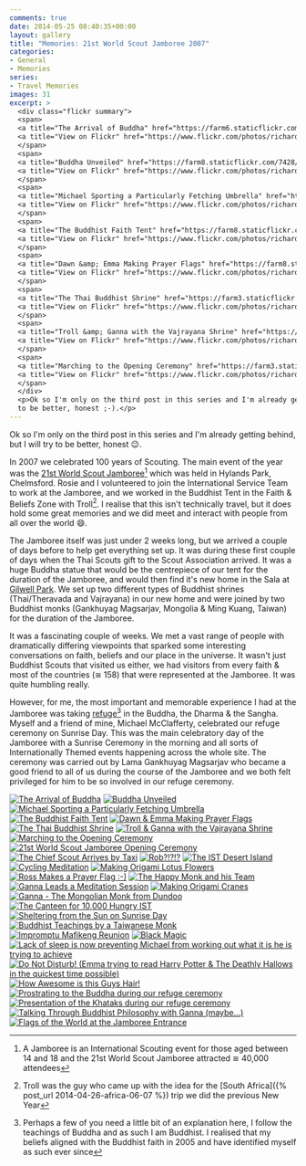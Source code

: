```yaml
---
comments: true
date: 2014-05-25 08:40:35+00:00
layout: gallery
title: "Memories: 21st World Scout Jamboree 2007"
categories:
- General
- Memories
series: 
- Travel Memories
images: 31
excerpt: >
  <div class="flickr summary">
  <span>
  <a title="The Arrival of Buddha" href="https://farm6.staticflickr.com/5551/14129808652_f7744a68a6_b.jpg" class="image cboxElement" rel="gallery6"><img src="https://farm6.staticflickr.com/5551/14129808652_f7744a68a6_q.jpg" alt="The Arrival of Buddha"></a>
  <a title="View on Flickr" href="https://www.flickr.com/photos/richard-perry/14129808652/" class="flickrlink"> </a>
  </span>
  <span>
  <a title="Buddha Unveiled" href="https://farm8.staticflickr.com/7428/13946118389_c24fa5b899_b.jpg" class="image cboxElement" rel="gallery6"><img src="https://farm8.staticflickr.com/7428/13946118389_c24fa5b899_q.jpg" alt="Buddha Unveiled"></a>
  <a title="View on Flickr" href="https://www.flickr.com/photos/richard-perry/13946118389/" class="flickrlink"> </a>
  </span>
  <span>
  <a title="Michael Sporting a Particularly Fetching Umbrella" href="https://farm8.staticflickr.com/7418/13946142460_ec6b41d509_b.jpg" class="image cboxElement" rel="gallery6"><img src="https://farm8.staticflickr.com/7418/13946142460_ec6b41d509_q.jpg" alt="Michael Sporting a Particularly Fetching Umbrella"></a>
  <a title="View on Flickr" href="https://www.flickr.com/photos/richard-perry/13946142460/" class="flickrlink"> </a>
  </span>
  <span>
  <a title="The Buddhist Faith Tent" href="https://farm8.staticflickr.com/7428/14133054664_52f0685e36_b.jpg" class="image cboxElement" rel="gallery6"><img src="https://farm8.staticflickr.com/7428/14133054664_52f0685e36_q.jpg" alt="The Buddhist Faith Tent"></a>
  <a title="View on Flickr" href="https://www.flickr.com/photos/richard-perry/14133054664/" class="flickrlink"> </a>
  </span>
  <span>
  <a title="Dawn &amp; Emma Making Prayer Flags" href="https://farm8.staticflickr.com/7358/13946148170_3e153273ff_b.jpg" class="image cboxElement" rel="gallery6"><img src="https://farm8.staticflickr.com/7358/13946148170_3e153273ff_q.jpg" alt="Dawn &amp; Emma Making Prayer Flags"></a>
  <a title="View on Flickr" href="https://www.flickr.com/photos/richard-perry/13946148170/" class="flickrlink"> </a>
  </span>
  <span>
  <a title="The Thai Buddhist Shrine" href="https://farm3.staticflickr.com/2938/14109613226_cb9347d724_b.jpg" class="image cboxElement" rel="gallery6"><img src="https://farm3.staticflickr.com/2938/14109613226_cb9347d724_q.jpg" alt="The Thai Buddhist Shrine"></a>
  <a title="View on Flickr" href="https://www.flickr.com/photos/richard-perry/14109613226/" class="flickrlink"> </a>
  </span>
  <span>
  <a title="Troll &amp; Ganna with the Vajrayana Shrine" href="https://farm6.staticflickr.com/5569/14132800945_6c560ecc44_b.jpg" class="image cboxElement" rel="gallery6"><img src="https://farm6.staticflickr.com/5569/14132800945_6c560ecc44_q.jpg" alt="Troll &amp; Ganna with the Vajrayana Shrine"></a>
  <a title="View on Flickr" href="https://www.flickr.com/photos/richard-perry/14132800945/" class="flickrlink"> </a>
  </span>
  <span>
  <a title="Marching to the Opening Ceremony" href="https://farm3.staticflickr.com/2895/13946120427_bae69d5855_b.jpg" class="image cboxElement" rel="gallery6"><img src="https://farm3.staticflickr.com/2895/13946120427_bae69d5855_q.jpg" alt="Marching to the Opening Ceremony"></a>
  <a title="View on Flickr" href="https://www.flickr.com/photos/richard-perry/13946120427/" class="flickrlink"> </a>
  </span>
  </div>
  <p>Ok so I'm only on the third post in this series and I'm already getting behind, but I will try
  to be better, honest ;-).</p>
---
```


Ok so I'm only on the third post in this series and I'm already getting behind, but I will try to be
better, honest :wink:.

In 2007 we celebrated 100 years of Scouting. The main event of the year was the 
[21st World Scout Jamboree][wsj][^1] which was held in Hylands Park, Chelmsford. Rosie and I
volunteered to join the International Service Team to work at the Jamboree, and we worked in the
Buddhist Tent in the Faith & Beliefs Zone with Troll[^2]. I realise that this isn't technically
travel, but it does hold some great memories and we did meet and interact with people from all over
the world :smile:.

The Jamboree itself was just under 2 weeks long, but we arrived a couple of days before to help get
everything set up. It was during these first couple of days when the Thai Scouts gift to the Scout
Association arrived. It was a huge Buddha statue that would be the centrepiece of our tent for the
duration of the Jamboree, and would then find it's new home in the Sala at [Gilwell Park][gp]. We
set up two different types of Buddhist shrines (Thai/Theravada and Vajrayana) in our new home and
were joined by two Buddhist monks (Gankhuyag Magsarjav, Mongolia & Ming Kuang, Taiwan) for the
duration of the Jamboree.

It was a fascinating couple of weeks. We met a vast range of people with dramatically differing
viewpoints that sparked some interesting conversations on faith, beliefs and our place in the
universe. It wasn't just Buddhist Scouts that visited us either, we had visitors from every faith &
most of the countries (&cong; 158) that were represented at the Jamboree. It was quite humbling
really.

However, for me, the most important and memorable experience I had at the Jamboree was taking 
[refuge][rf][^3] in the Buddha, the Dharma & the Sangha. Myself and a friend of mine, Michael
McClafferty, celebrated our refuge ceremony on Sunrise Day. This was the main celebratory day of the
Jamboree with a Sunrise Ceremony in the morning and all sorts of Internationally Themed events
happening across the whole site. The ceremony was carried out by Lama Gankhuyag Magsarjav who became
a good friend to all of us during the course of the Jamboree and we both felt privileged for him to
be so involved in our refuge ceremony.



[^1]: A Jamboree is an International Scouting event for those aged between 14 and 18 and the 21st World Scout Jamboree attracted &cong; 40,000 attendees
[^2]: Troll was the guy who came up with the idea for the [South Africa]({% post_url 2014-04-26-africa-06-07 %}) trip we did the previous New Year
[^3]: Perhaps a few of you need a little bit of an explanation here, I follow the teachings of Buddha and as such I am Buddhist. I realised that my beliefs aligned with the Buddhist faith in 2005 and have identified myself as such ever since


<div class="flickr gallery">
<span>
<a title="The Arrival of Buddha" href="https://farm6.staticflickr.com/5551/14129808652_f7744a68a6_b.jpg" class="image cboxElement" rel="gallery0"><img src="https://farm6.staticflickr.com/5551/14129808652_f7744a68a6_q.jpg" alt="The Arrival of Buddha"></a>
<a title="View on Flickr" href="https://www.flickr.com/photos/richard-perry/14129808652/" class="flickrlink"> </a>
</span>
<span>
<a title="Buddha Unveiled" href="https://farm8.staticflickr.com/7428/13946118389_c24fa5b899_b.jpg" class="image cboxElement" rel="gallery0"><img src="https://farm8.staticflickr.com/7428/13946118389_c24fa5b899_q.jpg" alt="Buddha Unveiled"></a>
<a title="View on Flickr" href="https://www.flickr.com/photos/richard-perry/13946118389/" class="flickrlink"> </a>
</span>
<span>
<a title="Michael Sporting a Particularly Fetching Umbrella" href="https://farm8.staticflickr.com/7418/13946142460_ec6b41d509_b.jpg" class="image cboxElement" rel="gallery0"><img src="https://farm8.staticflickr.com/7418/13946142460_ec6b41d509_q.jpg" alt="Michael Sporting a Particularly Fetching Umbrella"></a>
<a title="View on Flickr" href="https://www.flickr.com/photos/richard-perry/13946142460/" class="flickrlink"> </a>
</span>
<span>
<a title="The Buddhist Faith Tent" href="https://farm8.staticflickr.com/7428/14133054664_52f0685e36_b.jpg" class="image cboxElement" rel="gallery0"><img src="https://farm8.staticflickr.com/7428/14133054664_52f0685e36_q.jpg" alt="The Buddhist Faith Tent"></a>
<a title="View on Flickr" href="https://www.flickr.com/photos/richard-perry/14133054664/" class="flickrlink"> </a>
</span>
<span>
<a title="Dawn &amp; Emma Making Prayer Flags" href="https://farm8.staticflickr.com/7358/13946148170_3e153273ff_b.jpg" class="image cboxElement" rel="gallery0"><img src="https://farm8.staticflickr.com/7358/13946148170_3e153273ff_q.jpg" alt="Dawn &amp; Emma Making Prayer Flags"></a>
<a title="View on Flickr" href="https://www.flickr.com/photos/richard-perry/13946148170/" class="flickrlink"> </a>
</span>
<span>
<a title="The Thai Buddhist Shrine" href="https://farm3.staticflickr.com/2938/14109613226_cb9347d724_b.jpg" class="image cboxElement" rel="gallery0"><img src="https://farm3.staticflickr.com/2938/14109613226_cb9347d724_q.jpg" alt="The Thai Buddhist Shrine"></a>
<a title="View on Flickr" href="https://www.flickr.com/photos/richard-perry/14109613226/" class="flickrlink"> </a>
</span>
<span>
<a title="Troll &amp; Ganna with the Vajrayana Shrine" href="https://farm6.staticflickr.com/5569/14132800945_6c560ecc44_b.jpg" class="image cboxElement" rel="gallery0"><img src="https://farm6.staticflickr.com/5569/14132800945_6c560ecc44_q.jpg" alt="Troll &amp; Ganna with the Vajrayana Shrine"></a>
<a title="View on Flickr" href="https://www.flickr.com/photos/richard-perry/14132800945/" class="flickrlink"> </a>
</span>
<span>
<a title="Marching to the Opening Ceremony" href="https://farm3.staticflickr.com/2895/13946120427_bae69d5855_b.jpg" class="image cboxElement" rel="gallery0"><img src="https://farm3.staticflickr.com/2895/13946120427_bae69d5855_q.jpg" alt="Marching to the Opening Ceremony"></a>
<a title="View on Flickr" href="https://www.flickr.com/photos/richard-perry/13946120427/" class="flickrlink"> </a>
</span>
<span>
<a title="21st World Scout Jamboree Opening Ceremony" href="https://farm6.staticflickr.com/5548/13946166300_c0813d6640_b.jpg" class="image cboxElement" rel="gallery0"><img src="https://farm6.staticflickr.com/5548/13946166300_c0813d6640_q.jpg" alt="21st World Scout Jamboree Opening Ceremony"></a>
<a title="View on Flickr" href="https://www.flickr.com/photos/richard-perry/13946166300/" class="flickrlink"> </a>
</span>
<span>
<a title="The Chief Scout Arrives by Taxi" href="https://farm3.staticflickr.com/2937/14133078114_b676e3fa0e_b.jpg" class="image cboxElement" rel="gallery0"><img src="https://farm3.staticflickr.com/2937/14133078114_b676e3fa0e_q.jpg" alt="The Chief Scout Arrives by Taxi"></a>
<a title="View on Flickr" href="https://www.flickr.com/photos/richard-perry/14133078114/" class="flickrlink"> </a>
</span>
<span>
<a title="Rob?!?!?" href="https://farm6.staticflickr.com/5442/13946132377_7ea322c86a_b.jpg" class="image cboxElement" rel="gallery0"><img src="https://farm6.staticflickr.com/5442/13946132377_7ea322c86a_q.jpg" alt="Rob?!?!?"></a>
<a title="View on Flickr" href="https://www.flickr.com/photos/richard-perry/13946132377/" class="flickrlink"> </a>
</span>
<span>
<a title="The IST Desert Island" href="https://farm8.staticflickr.com/7354/13946151869_ed7fba3898_b.jpg" class="image cboxElement" rel="gallery0"><img src="https://farm8.staticflickr.com/7354/13946151869_ed7fba3898_q.jpg" alt="The IST Desert Island"></a>
<a title="View on Flickr" href="https://www.flickr.com/photos/richard-perry/13946151869/" class="flickrlink"> </a>
</span>
<span>
<a title="Cycling Meditation" href="https://farm6.staticflickr.com/5589/13946178140_688bbb3e37_b.jpg" class="image cboxElement" rel="gallery0"><img src="https://farm6.staticflickr.com/5589/13946178140_688bbb3e37_q.jpg" alt="Cycling Meditation"></a>
<a title="View on Flickr" href="https://www.flickr.com/photos/richard-perry/13946178140/" class="flickrlink"> </a>
</span>
<span>
<a title="Making Origami Lotus Flowers" href="https://farm8.staticflickr.com/7307/13946142337_74ef795646_b.jpg" class="image cboxElement" rel="gallery0"><img src="https://farm8.staticflickr.com/7307/13946142337_74ef795646_q.jpg" alt="Making Origami Lotus Flowers"></a>
<a title="View on Flickr" href="https://www.flickr.com/photos/richard-perry/13946142337/" class="flickrlink"> </a>
</span>
<span>
<a title="Ross Makes a Prayer Flag :-)" href="https://farm8.staticflickr.com/7396/13946161299_4127b792ca_b.jpg" class="image cboxElement" rel="gallery0"><img src="https://farm8.staticflickr.com/7396/13946161299_4127b792ca_q.jpg" alt="Ross Makes a Prayer Flag :-)"></a>
<a title="View on Flickr" href="https://www.flickr.com/photos/richard-perry/13946161299/" class="flickrlink"> </a>
</span>
<span>
<a title="The Happy Monk and his Team" href="https://farm8.staticflickr.com/7410/13946148067_f3f86f79cb_b.jpg" class="image cboxElement" rel="gallery0"><img src="https://farm8.staticflickr.com/7410/13946148067_f3f86f79cb_q.jpg" alt="The Happy Monk and his Team"></a>
<a title="View on Flickr" href="https://www.flickr.com/photos/richard-perry/13946148067/" class="flickrlink"> </a>
</span>
<span>
<a title="Ganna Leads a Meditation Session" href="https://farm6.staticflickr.com/5199/14132836545_76c3543409_b.jpg" class="image cboxElement" rel="gallery0"><img src="https://farm6.staticflickr.com/5199/14132836545_76c3543409_q.jpg" alt="Ganna Leads a Meditation Session"></a>
<a title="View on Flickr" href="https://www.flickr.com/photos/richard-perry/14132836545/" class="flickrlink"> </a>
</span>
<span>
<a title="Making Origami Cranes" href="https://farm8.staticflickr.com/7405/14129866382_4cc42353a3_b.jpg" class="image cboxElement" rel="gallery0"><img src="https://farm8.staticflickr.com/7405/14129866382_4cc42353a3_q.jpg" alt="Making Origami Cranes"></a>
<a title="View on Flickr" href="https://www.flickr.com/photos/richard-perry/14129866382/" class="flickrlink"> </a>
</span>
<span>
<a title="Ganna - The Mongolian Monk from Dundoo" href="https://farm6.staticflickr.com/5475/13946197010_4e4d803468_b.jpg" class="image cboxElement" rel="gallery0"><img src="https://farm6.staticflickr.com/5475/13946197010_4e4d803468_q.jpg" alt="Ganna - The Mongolian Monk from Dundoo"></a>
<a title="View on Flickr" href="https://www.flickr.com/photos/richard-perry/13946197010/" class="flickrlink"> </a>
</span>
<span>
<a title="The Canteen for 10,000 Hungry IST" href="https://farm6.staticflickr.com/5476/14129513051_5d04f72a3b_b.jpg" class="image cboxElement" rel="gallery0"><img src="https://farm6.staticflickr.com/5476/14129513051_5d04f72a3b_q.jpg" alt="The Canteen for 10,000 Hungry IST"></a>
<a title="View on Flickr" href="https://www.flickr.com/photos/richard-perry/14129513051/" class="flickrlink"> </a>
</span>
<span>
<a title="Sheltering from the Sun on Sunrise Day" href="https://farm8.staticflickr.com/7329/14129875472_81c043ea12_b.jpg" class="image cboxElement" rel="gallery0"><img src="https://farm8.staticflickr.com/7329/14129875472_81c043ea12_q.jpg" alt="Sheltering from the Sun on Sunrise Day"></a>
<a title="View on Flickr" href="https://www.flickr.com/photos/richard-perry/14129875472/" class="flickrlink"> </a>
</span>
<span>
<a title="Buddhist Teachings by a Taiwanese Monk" href="https://farm3.staticflickr.com/2917/14109667896_e6733c9f92_b.jpg" class="image cboxElement" rel="gallery0"><img src="https://farm3.staticflickr.com/2917/14109667896_e6733c9f92_q.jpg" alt="Buddhist Teachings by a Taiwanese Monk"></a>
<a title="View on Flickr" href="https://www.flickr.com/photos/richard-perry/14109667896/" class="flickrlink"> </a>
</span>
<span>
<a title="Impromptu Mafikeng Reunion" href="https://farm6.staticflickr.com/5276/13946187399_1ef2dfdb6d_b.jpg" class="image cboxElement" rel="gallery0"><img src="https://farm6.staticflickr.com/5276/13946187399_1ef2dfdb6d_q.jpg" alt="Impromptu Mafikeng Reunion"></a>
<a title="View on Flickr" href="https://www.flickr.com/photos/richard-perry/13946187399/" class="flickrlink"> </a>
</span>
<span>
<a title="Black Magic" href="https://farm8.staticflickr.com/7367/14132858045_91dca4e8fe_b.jpg" class="image cboxElement" rel="gallery0"><img src="https://farm8.staticflickr.com/7367/14132858045_91dca4e8fe_q.jpg" alt="Black Magic"></a>
<a title="View on Flickr" href="https://www.flickr.com/photos/richard-perry/14132858045/" class="flickrlink"> </a>
</span>
<span>
<a title="Lack of sleep is now preventing Michael from working out what it is he is trying to achieve" href="https://farm3.staticflickr.com/2899/13946228588_5738788d55_b.jpg" class="image cboxElement" rel="gallery0"><img src="https://farm3.staticflickr.com/2899/13946228588_5738788d55_q.jpg" alt="Lack of sleep is now preventing Michael from working out what it is he is trying to achieve"></a>
<a title="View on Flickr" href="https://www.flickr.com/photos/richard-perry/13946228588/" class="flickrlink"> </a>
</span>
<span>
<a title="Do Not Disturb! (Emma trying to read Harry Potter &amp; The Deathly Hallows in the quickest time possible)" href="https://farm8.staticflickr.com/7375/14109679516_729f395cb4_b.jpg" class="image cboxElement" rel="gallery0"><img src="https://farm8.staticflickr.com/7375/14109679516_729f395cb4_q.jpg" alt="Do Not Disturb! (Emma trying to read Harry Potter &amp; The Deathly Hallows in the quickest time possible)"></a>
<a title="View on Flickr" href="https://www.flickr.com/photos/richard-perry/14109679516/" class="flickrlink"> </a>
</span>
<span>
<a title="How Awesome is this Guys Hair!" href="https://farm3.staticflickr.com/2909/14129532591_5730c048be_b.jpg" class="image cboxElement" rel="gallery0"><img src="https://farm3.staticflickr.com/2909/14129532591_5730c048be_q.jpg" alt="How Awesome is this Guys Hair!"></a>
<a title="View on Flickr" href="https://www.flickr.com/photos/richard-perry/14129532591/" class="flickrlink"> </a>
</span>
<span>
<a title="Prostrating to the Buddha during our refuge ceremony" href="https://farm3.staticflickr.com/2902/13946222800_c1a8a035c5_b.jpg" class="image cboxElement" rel="gallery0"><img src="https://farm3.staticflickr.com/2902/13946222800_c1a8a035c5_q.jpg" alt="Prostrating to the Buddha during our refuge ceremony"></a>
<a title="View on Flickr" href="https://www.flickr.com/photos/richard-perry/13946222800/" class="flickrlink"> </a>
</span>
<span>
<a title="Presentation of the Khataks during our refuge ceremony" href="https://farm8.staticflickr.com/7313/14129539941_2e5a7c3ef1_b.jpg" class="image cboxElement" rel="gallery0"><img src="https://farm8.staticflickr.com/7313/14129539941_2e5a7c3ef1_q.jpg" alt="Presentation of the Khataks during our refuge ceremony"></a>
<a title="View on Flickr" href="https://www.flickr.com/photos/richard-perry/14129539941/" class="flickrlink"> </a>
</span>
<span>
<a title="Talking Through Buddhist Philosophy with Ganna (maybe…)" href="https://farm8.staticflickr.com/7361/13946230560_21c7d160a4_b.jpg" class="image cboxElement" rel="gallery0"><img src="https://farm8.staticflickr.com/7361/13946230560_21c7d160a4_q.jpg" alt="Talking Through Buddhist Philosophy with Ganna (maybe…)"></a>
<a title="View on Flickr" href="https://www.flickr.com/photos/richard-perry/13946230560/" class="flickrlink"> </a>
</span>
<span>
<a title="Flags of the World at the Jamboree Entrance" href="https://farm6.staticflickr.com/5545/13946195287_bb1636da84_b.jpg" class="image cboxElement" rel="gallery0"><img src="https://farm6.staticflickr.com/5545/13946195287_bb1636da84_q.jpg" alt="Flags of the World at the Jamboree Entrance"></a>
<a title="View on Flickr" href="https://www.flickr.com/photos/richard-perry/13946195287/" class="flickrlink"> </a>
</span>
</div>

[wsj]: //www.scout.org/node/6948 "21st World Scout Jamboree"
[gp]: //www.scoutactivitycentres.org.uk/locations/gilwellpark/ "Gilwell Park"
[rf]: //www.buddhanet.net/e-learning/buddhism/bs-s17.htm